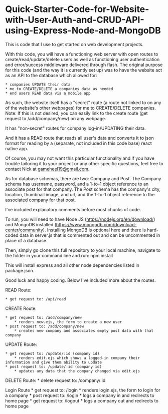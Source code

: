 # Quick-Starter-Code-for-Website-with-User-Auth-and-CRUD-API-using-Express-Node-and-MongoDB


This is code that I use to get started on web development projects.

With this code, you will have a functioning web server with open routes to create/read/update/delete users
as well as functioning user authentication and error/success middleware delivered through flash. The original
purpose for this code (and the way it is currently set up) was to have the website act as an API to the database which allowed for:

    * companies UPDATE their data
    * me to CREATE/DELETE a companies data as needed
    * end users READ data via a mobile app

As such, the website itself has a "secret" route (a route not linked to on any of the website's other
webpages) for me to CREATE/DELETE companies. Note: If this is not desired, you
can easily link to the create route (get request to /add/company/new) on any webpage.

It has "non-secret" routes for company log-in/UPDATING their data.

And it has a READ route that reads all user's data and converts it to json format for reading by a (separate, not
included in this code base) react native app.

Of course, you may not want this particular functionality and if you
have trouble tailoring it to your project or any other specific questions, feel free to contact Nick at gameheel19@gmail.com.

As for database schemas, there are two: Company and Post. The Company schema has username, password, and
a 1-to-1 object reference to an associate post for that company. The Post schema has the company's city,
location, thumbnail image, and url, and the 1-to-1 object reference to the associated company for that post.

I've included explanatory comments before most chunks of code.



To run, you will need to have Node JS (https://nodejs.org/en/download/)
and MongoDB installed (https://www.mongodb.com/download-center/community).
Installing MongoDB is optional here and there is hard-coded data in
server.js that is commented out and can be uncommented in place of a database.

Then, simply go clone this full repository to your local machine, navigate to the
folder in your command line and run:
npm install

This will install express and all other node dependencies listed in package.json.



Good luck and happy coding. Below I've included more about the routes.



READ Route:

    * get request to: /api/read


CREATE Route:

    * get request to: /add/company/new
        * renders new.ejs, the form to create a new user
    * post request to: /add/company/new
        * creates new company and associates empty post data with that company

UPDATE Route:

    * get request to: /update/:id (company id)
        * renders edit.ejs which shows a logged-in company their information and give them ability to update
    * post request to: /update/:id (company id)
        * updates any data that the company changed via edit.ejs

DELETE Route:
    * delete request to: /company/:id




Login Route
    * get request to: /login
        * renders login.ejs, the form to login for a company
    * post request to: /login
        * logs a company in and redirects to home page
    * get request to: /logout
        * logs a company out and redirects to home page
